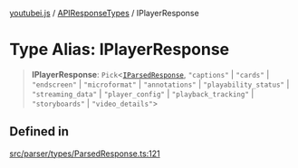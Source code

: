 [youtubei.js](../../../README.md) / [APIResponseTypes](../README.md) / IPlayerResponse

# Type Alias: IPlayerResponse

> **IPlayerResponse**: `Pick`\<[`IParsedResponse`](../interfaces/IParsedResponse.md), `"captions"` \| `"cards"` \| `"endscreen"` \| `"microformat"` \| `"annotations"` \| `"playability_status"` \| `"streaming_data"` \| `"player_config"` \| `"playback_tracking"` \| `"storyboards"` \| `"video_details"`\>

## Defined in

[src/parser/types/ParsedResponse.ts:121](https://github.com/LuanRT/YouTube.js/blob/cf09f7bab14fcca99e1f3ae428c7337fea58cfa5/src/parser/types/ParsedResponse.ts#L121)
